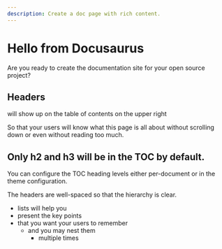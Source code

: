 ```yaml
---
description: Create a doc page with rich content.
---
```

# Hello from Docusaurus

Are you ready to create the documentation site for your open source project?

## Headers

will show up on the table of contents on the upper right

So that your users will know what this page is all about without scrolling down or even without reading too much.

## Only h2 and h3 will be in the TOC by default.

You can configure the TOC heading levels either per-document or in the theme configuration.

The headers are well-spaced so that the hierarchy is clear.

- lists will help you
- present the key points
- that you want your users to remember
  - and you may nest them
    - multiple times
